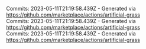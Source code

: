 Commits: 2023-05-11T21:19:58.439Z - Generated via https://github.com/marketplace/actions/artificial-grass
<br>
Commits: 2023-05-11T21:19:58.439Z - Generated via https://github.com/marketplace/actions/artificial-grass
<br>
Commits: 2023-05-11T21:19:58.439Z - Generated via https://github.com/marketplace/actions/artificial-grass
<br>
